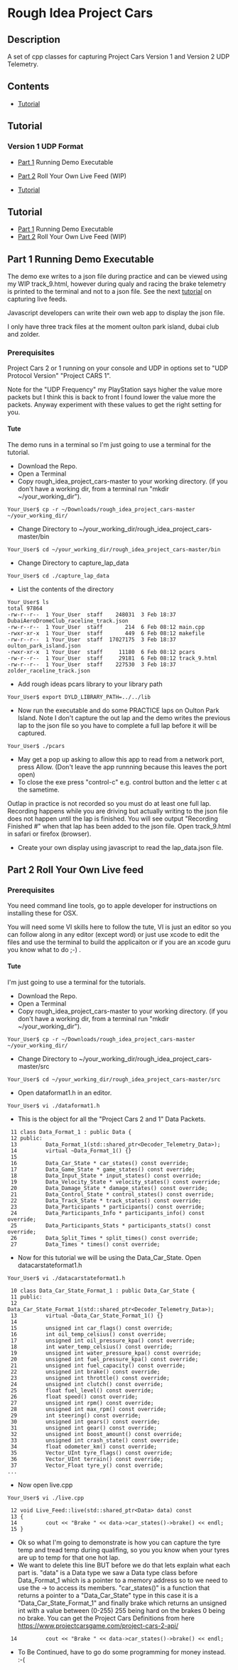 # Rough Idea Project Cars

## Description

A set of cpp classes for capturing Project Cars Version 1 and Version 2 UDP Telemetry.

## Contents

* [Tutorial](#T-Tutorial)

## <a name="T-Tutorial"></a>Tutorial

### Version 1 UDP Format

* [Part 1](#T-Part1)  Running Demo Executable
* [Part 2](#T-Part2)  Roll Your Own Live Feed (WIP)

* [Tutorial](#T-Tutorial)

## <a name="T-Tutorial"></a>Tutorial

* [Part 1](#T-Part1)  Running Demo Executable
* [Part 2](#T-Part2)  Roll Your Own Live Feed (WIP)

## <a name="T-Part1"></a>Part 1  Running Demo Executable

The demo exe writes to a json file during practice and can be viewed using my WIP track_9.html, however during qualy and racing the brake telemetry is printed to the terminal and not to a json file. See the next [tutorial](#T-Part2) on capturing live feeds.

Javascript developers can write their own web app to display the json file.

I only have three track files at the moment oulton park island, dubai club and zolder.

### Prerequisites

Project Cars 2 or 1 running on your console and UDP in options set to "UDP Protocol Version" "Project CARS 1". 

Note for the "UDP Frequency" my PlayStation says higher the value more packets but I think this is back to front I found lower the value more the packets. Anyway experiment with these values to get the right setting for you.

#### Tute

The demo runs in a terminal so I'm just going to use a terminal for the tutorial.

* Download the Repo.
* Open a Terminal
* Copy rough_idea_project_cars-master to your working directory. (if you don't have a working dir, from a terminal run "mkdir ~/your_working_dir").
```
Your_User$ cp -r ~/Downloads/rough_idea_project_cars-master ~/your_working_dir/
```
* Change Directory to ~/your_working_dir/rough_idea_project_cars-master/bin
```
Your_User$ cd ~/your_working_dir/rough_idea_project_cars-master/bin
```
* Change Directory to capture_lap_data
```
Your_User$ cd ./capture_lap_data
```
* List the contents of the directory
```
Your_User$ ls
total 97864
-rw-r--r--  1 Your_User  staff    248031  3 Feb 18:37 DubaiAeroDromeClub_raceline_track.json
-rw-r--r--  1 Your_User  staff       214  6 Feb 08:12 main.cpp
-rwxr-xr-x  1 Your_User  staff       449  6 Feb 08:12 makefile
-rw-r--r--  1 Your_User  staff  17027175  3 Feb 18:37 oulton_park_island.json
-rwxr-xr-x  1 Your_User  staff     11180  6 Feb 08:12 pcars
-rw-r--r--  1 Your_User  staff     29181  6 Feb 08:12 track_9.html
-rw-r--r--  1 Your_User  staff    227530  3 Feb 18:37 zolder_raceline_track.json
```
* Add rough ideas pcars library to your library path
```
Your_User$ export DYLD_LIBRARY_PATH=../../lib
```
* Now run the executable and do some PRACTICE laps on Oulton Park Island. Note I don't capture the out lap and the demo writes the previous lap to the json file so you have to complete a full lap before it will be captured.
```
Your_User$ ./pcars
```
* May get a pop up asking to allow this app to read from a network port, press Allow. (Don't leave the app runnning because this leaves the port open)
* To close the exe press "control-c" e.g. control button and the letter c at the sametime.

Outlap in practice is not recorded so you must do at least one full lap. Recording happens while you are driving but actually writing to the json file does not happen until the lap is finished. You will see output "Recording Finished #" when that lap has been added to the json file. Open track_9.html in safari or firefox (browser).

* Create your own display using javascript to read the lap_data.json file.

## <a name="T-Part2"></a>Part 2 Roll Your Own Live feed

### Prerequisites

You need command line tools, go to apple developer for instructions on installing these for OSX. 

You will need some VI skills here to follow the tute, VI is just an editor so you can follow along in any editor (except word) or just use xcode to edit the files and use the terminal to build the applicaiton or if you are an xcode guru you know what to do ;-) . 

#### Tute

I'm just going to use a terminal for the tutorials.

* Download the Repo.
* Open a Terminal
* Copy rough_idea_project_cars-master to your working directory. (if you don't have a working dir, from a terminal run "mkdir ~/your_working_dir").
```
Your_User$ cp -r ~/Downloads/rough_idea_project_cars-master ~/your_working_dir/
```
* Change Directory to ~/your_working_dir/rough_idea_project_cars-master/src
```
Your_User$ cd ~/your_working_dir/rough_idea_project_cars-master/src
```
* Open dataformat1.h in an editor.
```
Your_User$ vi ./dataformat1.h
```
* This is the object for all the "Project Cars 2 and 1" Data Packets.
```
 11 class Data_Format_1 : public Data {
 12 public:
 13         Data_Format_1(std::shared_ptr<Decoder_Telemetry_Data>);
 14         virtual ~Data_Format_1() {}
 15 
 16         Data_Car_State * car_states() const override;
 17         Data_Game_State * game_states() const override;
 18         Data_Input_State * input_states() const override;
 19         Data_Velocity_State * velocity_states() const override;
 20         Data_Damage_State * damage_states() const override;
 21         Data_Control_State * control_states() const override;
 22         Data_Track_State * track_states() const override;
 23         Data_Participants * participants() const override;
 24         Data_Participants_Info * participants_info() const override;
 25         Data_Participants_Stats * participants_stats() const override;
 26         Data_Split_Times * split_times() const override;
 27         Data_Times * times() const override;
```
* Now for this tutorial we will be using the Data_Car_State. Open datacarstateformat1.h
```
Your_User$ vi ./datacarstateformat1.h
```
```
 10 class Data_Car_State_Format_1 : public Data_Car_State {
 11 public:
 12         Data_Car_State_Format_1(std::shared_ptr<Decoder_Telemetry_Data>);
 13         virtual ~Data_Car_State_Format_1() {}
 14 
 15         unsigned int car_flags() const override;
 16         int oil_temp_celsius() const override;
 17         unsigned int oil_pressure_kpa() const override;
 18         int water_temp_celsius() const override;
 19         unsigned int water_pressure_kpa() const override;
 20         unsigned int fuel_pressure_kpa() const override;
 21         unsigned int fuel_capacity() const override;
 22         unsigned int brake() const override;
 23         unsigned int throttle() const override;
 24         unsigned int clutch() const override;
 25         float fuel_level() const override;
 26         float speed() const override;
 27         unsigned int rpm() const override;
 28         unsigned int max_rpm() const override;
 29         int steering() const override;
 30         unsigned int gears() const override;
 31         unsigned int gear() const override;
 32         unsigned int boost_amount() const override;
 33         unsigned int crash_state() const override;
 34         float odometer_km() const override;
 35         Vector_UInt tyre_flags() const override;
 36         Vector_UInt terrain() const override;
 37         Vector_Float tyre_y() const override;
...
```
* Now open live.cpp
```
Your_User$ vi ./live.cpp
```
```
 12 void Live_Feed::live(std::shared_ptr<Data> data) const
 13 {
 14         cout << "Brake " << data->car_states()->brake() << endl;
 15 }
```
 * Ok so what I'm going to demonstrate is how you can capture the tyre temp and tread temp during qualifing, so you you know when your tyres are up to temp for that one hot lap.
 * We want to delete this line BUT before we do that lets explain what each part is. "data" is a Data type we saw a Data type class before Data_Format_1 which is a pointer to a memory address so to we need to use the -> to access its members.  "car_states()" is a function that returns a pointer to a "Data_Car_State" type in this case it is a "Data_Car_State_Format_1" and finally brake which returns an unsigned int with a value between (0-255) 255 being hard on the brakes 0 being no brake. You can get the Project Cars Definitions from here https://www.projectcarsgame.com/project-cars-2-api/ 
 ```
  14         cout << "Brake " << data->car_states()->brake() << endl;
 ```
 
 * To Be Continued, have to go do some programming for money instead. :-(
 
